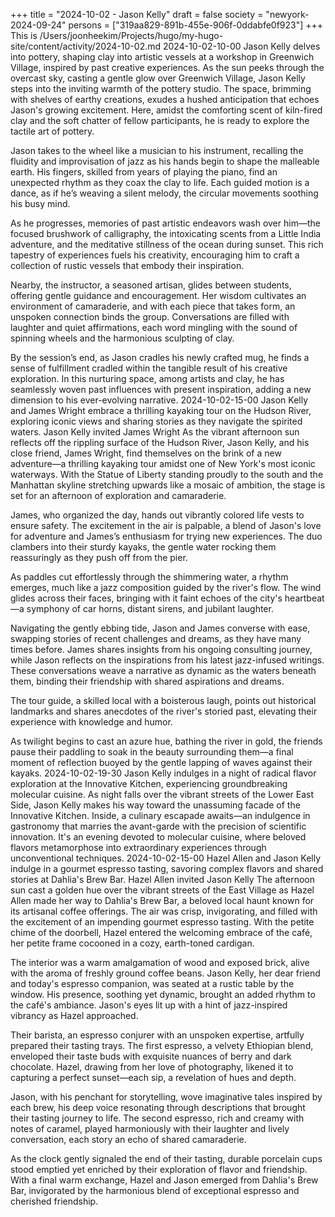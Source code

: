 +++
title = "2024-10-02 - Jason Kelly"
draft = false
society = "newyork-2024-09-24"
persons = ["319aa829-891b-455e-906f-0ddabfe0f923"]
+++
This is /Users/joonheekim/Projects/hugo/my-hugo-site/content/activity/2024-10-02.md
2024-10-02-10-00
Jason Kelly delves into pottery, shaping clay into artistic vessels at a workshop in Greenwich Village, inspired by past creative experiences.
As the sun peeks through the overcast sky, casting a gentle glow over Greenwich Village, Jason Kelly steps into the inviting warmth of the pottery studio. The space, brimming with shelves of earthy creations, exudes a hushed anticipation that echoes Jason's growing excitement. Here, amidst the comforting scent of kiln-fired clay and the soft chatter of fellow participants, he is ready to explore the tactile art of pottery.

Jason takes to the wheel like a musician to his instrument, recalling the fluidity and improvisation of jazz as his hands begin to shape the malleable earth. His fingers, skilled from years of playing the piano, find an unexpected rhythm as they coax the clay to life. Each guided motion is a dance, as if he’s weaving a silent melody, the circular movements soothing his busy mind. 

As he progresses, memories of past artistic endeavors wash over him—the focused brushwork of calligraphy, the intoxicating scents from a Little India adventure, and the meditative stillness of the ocean during sunset. This rich tapestry of experiences fuels his creativity, encouraging him to craft a collection of rustic vessels that embody their inspiration.

Nearby, the instructor, a seasoned artisan, glides between students, offering gentle guidance and encouragement. Her wisdom cultivates an environment of camaraderie, and with each piece that takes form, an unspoken connection binds the group. Conversations are filled with laughter and quiet affirmations, each word mingling with the sound of spinning wheels and the harmonious sculpting of clay.

By the session’s end, as Jason cradles his newly crafted mug, he finds a sense of fulfillment cradled within the tangible result of his creative exploration. In this nurturing space, among artists and clay, he has seamlessly woven past influences with present inspiration, adding a new dimension to his ever-evolving narrative.
2024-10-02-15-00
Jason Kelly and James Wright embrace a thrilling kayaking tour on the Hudson River, exploring iconic views and sharing stories as they navigate the spirited waters.
Jason Kelly invited James Wright
As the vibrant afternoon sun reflects off the rippling surface of the Hudson River, Jason Kelly, and his close friend, James Wright, find themselves on the brink of a new adventure—a thrilling kayaking tour amidst one of New York's most iconic waterways. With the Statue of Liberty standing proudly to the south and the Manhattan skyline stretching upwards like a mosaic of ambition, the stage is set for an afternoon of exploration and camaraderie.

James, who organized the day, hands out vibrantly colored life vests to ensure safety. The excitement in the air is palpable, a blend of Jason's love for adventure and James’s enthusiasm for trying new experiences. The duo clambers into their sturdy kayaks, the gentle water rocking them reassuringly as they push off from the pier.

As paddles cut effortlessly through the shimmering water, a rhythm emerges, much like a jazz composition guided by the river's flow. The wind glides across their faces, bringing with it faint echoes of the city's heartbeat—a symphony of car horns, distant sirens, and jubilant laughter.

Navigating the gently ebbing tide, Jason and James converse with ease, swapping stories of recent challenges and dreams, as they have many times before. James shares insights from his ongoing consulting journey, while Jason reflects on the inspirations from his latest jazz-infused writings. These conversations weave a narrative as dynamic as the waters beneath them, binding their friendship with shared aspirations and dreams.

The tour guide, a skilled local with a boisterous laugh, points out historical landmarks and shares anecdotes of the river's storied past, elevating their experience with knowledge and humor.

As twilight begins to cast an azure hue, bathing the river in gold, the friends pause their paddling to soak in the beauty surrounding them—a final moment of reflection buoyed by the gentle lapping of waves against their kayaks.
2024-10-02-19-30
Jason Kelly indulges in a night of radical flavor exploration at the Innovative Kitchen, experiencing groundbreaking molecular cuisine.
As night falls over the vibrant streets of the Lower East Side, Jason Kelly makes his way toward the unassuming facade of the Innovative Kitchen. Inside, a culinary escapade awaits—an indulgence in gastronomy that marries the avant-garde with the precision of scientific innovation. It's an evening devoted to molecular cuisine, where beloved flavors metamorphose into extraordinary experiences through unconventional techniques.
2024-10-02-15-00
Hazel Allen and Jason Kelly indulge in a gourmet espresso tasting, savoring complex flavors and shared stories at Dahlia's Brew Bar.
Hazel Allen invited Jason Kelly
The afternoon sun cast a golden hue over the vibrant streets of the East Village as Hazel Allen made her way to Dahlia's Brew Bar, a beloved local haunt known for its artisanal coffee offerings. The air was crisp, invigorating, and filled with the excitement of an impending gourmet espresso tasting. With the petite chime of the doorbell, Hazel entered the welcoming embrace of the café, her petite frame cocooned in a cozy, earth-toned cardigan. 

The interior was a warm amalgamation of wood and exposed brick, alive with the aroma of freshly ground coffee beans. Jason Kelly, her dear friend and today's espresso companion, was seated at a rustic table by the window. His presence, soothing yet dynamic, brought an added rhythm to the café's ambiance. Jason's eyes lit up with a hint of jazz-inspired vibrancy as Hazel approached.

Their barista, an espresso conjurer with an unspoken expertise, artfully prepared their tasting trays. The first espresso, a velvety Ethiopian blend, enveloped their taste buds with exquisite nuances of berry and dark chocolate. Hazel, drawing from her love of photography, likened it to capturing a perfect sunset—each sip, a revelation of hues and depth. 

Jason, with his penchant for storytelling, wove imaginative tales inspired by each brew, his deep voice resonating through descriptions that brought their tasting journey to life. The second espresso, rich and creamy with notes of caramel, played harmoniously with their laughter and lively conversation, each story an echo of shared camaraderie.

As the clock gently signaled the end of their tasting, durable porcelain cups stood emptied yet enriched by their exploration of flavor and friendship. With a final warm exchange, Hazel and Jason emerged from Dahlia's Brew Bar, invigorated by the harmonious blend of exceptional espresso and cherished friendship.
